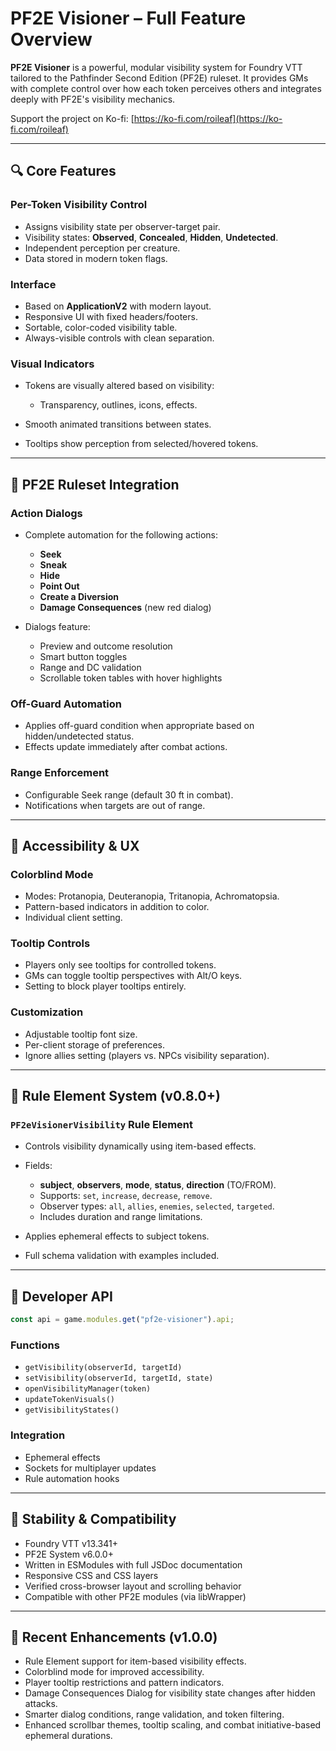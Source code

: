 # PF2E Visioner – Full Feature Overview

**PF2E Visioner** is a powerful, modular visibility system for Foundry VTT tailored to the Pathfinder Second Edition (PF2E) ruleset. It provides GMs with complete control over how each token perceives others and integrates deeply with PF2E's visibility mechanics.

Support the project on Ko-fi: [https://ko-fi.com/roileaf](https://ko-fi.com/roileaf)

---

## 🔍 Core Features

### Per-Token Visibility Control

* Assigns visibility state per observer-target pair.
* Visibility states: **Observed**, **Concealed**, **Hidden**, **Undetected**.
* Independent perception per creature.
* Data stored in modern token flags.

### Interface

* Based on **ApplicationV2** with modern layout.
* Responsive UI with fixed headers/footers.
* Sortable, color-coded visibility table.
* Always-visible controls with clean separation.

### Visual Indicators

* Tokens are visually altered based on visibility:

  * Transparency, outlines, icons, effects.
* Smooth animated transitions between states.
* Tooltips show perception from selected/hovered tokens.

---

## 🫠 PF2E Ruleset Integration

### Action Dialogs

* Complete automation for the following actions:

  * **Seek**
  * **Sneak**
  * **Hide**
  * **Point Out**
  * **Create a Diversion**
  * **Damage Consequences** (new red dialog)
* Dialogs feature:

  * Preview and outcome resolution
  * Smart button toggles
  * Range and DC validation
  * Scrollable token tables with hover highlights

### Off-Guard Automation

* Applies off-guard condition when appropriate based on hidden/undetected status.
* Effects update immediately after combat actions.

### Range Enforcement

* Configurable Seek range (default 30 ft in combat).
* Notifications when targets are out of range.

---

## 🌈 Accessibility & UX

### Colorblind Mode

* Modes: Protanopia, Deuteranopia, Tritanopia, Achromatopsia.
* Pattern-based indicators in addition to color.
* Individual client setting.

### Tooltip Controls

* Players only see tooltips for controlled tokens.
* GMs can toggle tooltip perspectives with Alt/O keys.
* Setting to block player tooltips entirely.

### Customization

* Adjustable tooltip font size.
* Per-client storage of preferences.
* Ignore allies setting (players vs. NPCs visibility separation).

---

## 🚀 Rule Element System (v0.8.0+)

### `PF2eVisionerVisibility` Rule Element

* Controls visibility dynamically using item-based effects.
* Fields:

  * **subject**, **observers**, **mode**, **status**, **direction** (TO/FROM).
  * Supports: `set`, `increase`, `decrease`, `remove`.
  * Observer types: `all`, `allies`, `enemies`, `selected`, `targeted`.
  * Includes duration and range limitations.
* Applies ephemeral effects to subject tokens.
* Full schema validation with examples included.

---

## 🔧 Developer API

```js
const api = game.modules.get("pf2e-visioner").api;
```

### Functions

* `getVisibility(observerId, targetId)`
* `setVisibility(observerId, targetId, state)`
* `openVisibilityManager(token)`
* `updateTokenVisuals()`
* `getVisibilityStates()`

### Integration

* Ephemeral effects
* Sockets for multiplayer updates
* Rule automation hooks

---

## 💪 Stability & Compatibility

* Foundry VTT v13.341+
* PF2E System v6.0.0+
* Written in ESModules with full JSDoc documentation
* Responsive CSS and CSS layers
* Verified cross-browser layout and scrolling behavior
* Compatible with other PF2E modules (via libWrapper)

---

## 📆 Recent Enhancements (v1.0.0)

* Rule Element support for item-based visibility effects.
* Colorblind mode for improved accessibility.
* Player tooltip restrictions and pattern indicators.
* Damage Consequences Dialog for visibility state changes after hidden attacks.
* Smarter dialog conditions, range validation, and token filtering.
* Enhanced scrollbar themes, tooltip scaling, and combat initiative-based ephemeral durations.
